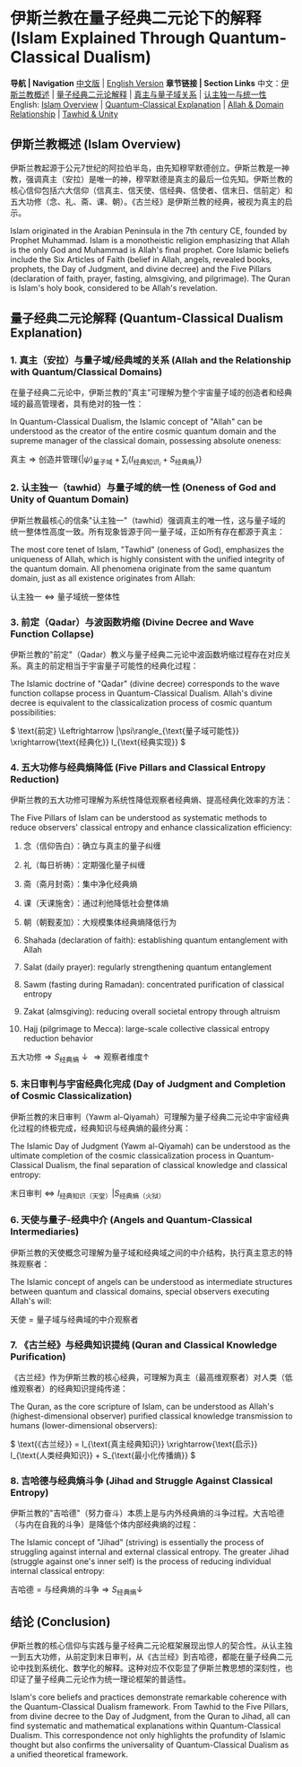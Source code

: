 # 伊斯兰教在量子经典二元论下的解释 (Islam Explained Through Quantum-Classical Dualism)

**导航 | Navigation**
[中文版](#伊斯兰教概述-islam-overview) | [English Version](#伊斯兰教概述-islam-overview)
**章节链接 | Section Links**
中文：[伊斯兰教概述](#伊斯兰教概述-islam-overview) | [量子经典二元论解释](#量子经典二元论解释-quantum-classical-dualism-explanation) | [真主与量子域关系](#1-真主安拉与量子域经典域的关系-allah-and-the-relationship-with-quantumclassical-domains) | [认主独一与统一性](#2-认主独一tawhid与量子域的统一性-oneness-of-god-and-unity-of-quantum-domain)
English: [Islam Overview](#伊斯兰教概述-islam-overview) | [Quantum-Classical Explanation](#量子经典二元论解释-quantum-classical-dualism-explanation) | [Allah & Domain Relationship](#1-真主安拉与量子域经典域的关系-allah-and-the-relationship-with-quantumclassical-domains) | [Tawhid & Unity](#2-认主独一tawhid与量子域的统一性-oneness-of-god-and-unity-of-quantum-domain)

## 伊斯兰教概述 (Islam Overview)

伊斯兰教起源于公元7世纪的阿拉伯半岛，由先知穆罕默德创立。伊斯兰教是一神教，强调真主（安拉）是唯一的神，穆罕默德是真主的最后一位先知。伊斯兰教的核心信仰包括六大信仰（信真主、信天使、信经典、信使者、信末日、信前定）和五大功修（念、礼、斋、课、朝）。《古兰经》是伊斯兰教的经典，被视为真主的启示。

Islam originated in the Arabian Peninsula in the 7th century CE, founded by Prophet Muhammad. Islam is a monotheistic religion emphasizing that Allah is the only God and Muhammad is Allah's final prophet. Core Islamic beliefs include the Six Articles of Faith (belief in Allah, angels, revealed books, prophets, the Day of Judgment, and divine decree) and the Five Pillars (declaration of faith, prayer, fasting, almsgiving, and pilgrimage). The Quran is Islam's holy book, considered to be Allah's revelation.

## 量子经典二元论解释 (Quantum-Classical Dualism Explanation)

### 1. 真主（安拉）与量子域/经典域的关系 (Allah and the Relationship with Quantum/Classical Domains)

在量子经典二元论中，伊斯兰教的"真主"可理解为整个宇宙量子域的创造者和经典域的最高管理者，具有绝对的独一性：

In Quantum-Classical Dualism, the Islamic concept of "Allah" can be understood as the creator of the entire cosmic quantum domain and the supreme manager of the classical domain, possessing absolute oneness:

$`
\text{真主} \Rightarrow \text{创造并管理} \{|\psi\rangle_{\text{量子域}} + \sum_i(I_{\text{经典知识}_i}+S_{\text{经典熵}_i})\}
`$

### 2. 认主独一（tawhid）与量子域的统一性 (Oneness of God and Unity of Quantum Domain)

伊斯兰教最核心的信条"认主独一"（tawhid）强调真主的唯一性，这与量子域的统一整体性高度一致。所有现象皆源于同一量子域，正如所有存在都源于真主：

The most core tenet of Islam, "Tawhid" (oneness of God), emphasizes the uniqueness of Allah, which is highly consistent with the unified integrity of the quantum domain. All phenomena originate from the same quantum domain, just as all existence originates from Allah:

$`
\text{认主独一} \Leftrightarrow \text{量子域统一整体性}
`$

### 3. 前定（Qadar）与波函数坍缩 (Divine Decree and Wave Function Collapse)

伊斯兰教的"前定"（Qadar）教义与量子经典二元论中波函数坍缩过程存在对应关系。真主的前定相当于宇宙量子可能性的经典化过程：

The Islamic doctrine of "Qadar" (divine decree) corresponds to the wave function collapse process in Quantum-Classical Dualism. Allah's divine decree is equivalent to the classicalization process of cosmic quantum possibilities:

$`
\text{前定} \Leftrightarrow |\psi\rangle_{\text{量子域可能性}} \xrightarrow{\text{经典化}} I_{\text{经典实现}}
`$

### 4. 五大功修与经典熵降低 (Five Pillars and Classical Entropy Reduction)

伊斯兰教的五大功修可理解为系统性降低观察者经典熵、提高经典化效率的方法：

The Five Pillars of Islam can be understood as systematic methods to reduce observers' classical entropy and enhance classicalization efficiency:

1. 念（信仰告白）：确立与真主的量子纠缠
2. 礼（每日祈祷）：定期强化量子纠缠
3. 斋（斋月封斋）：集中净化经典熵
4. 课（天课施舍）：通过利他降低社会整体熵
5. 朝（朝觐麦加）：大规模集体经典熵降低行为

1. Shahada (declaration of faith): establishing quantum entanglement with Allah
2. Salat (daily prayer): regularly strengthening quantum entanglement
3. Sawm (fasting during Ramadan): concentrated purification of classical entropy
4. Zakat (almsgiving): reducing overall societal entropy through altruism
5. Hajj (pilgrimage to Mecca): large-scale collective classical entropy reduction behavior

$`
\text{五大功修} \Rightarrow S_{\text{经典熵}}↓ \Rightarrow \text{观察者维度}↑
`$

### 5. 末日审判与宇宙经典化完成 (Day of Judgment and Completion of Cosmic Classicalization)

伊斯兰教的末日审判（Yawm al-Qiyamah）可理解为量子经典二元论中宇宙经典化过程的终极完成，经典知识与经典熵的最终分离：

The Islamic Day of Judgment (Yawm al-Qiyamah) can be understood as the ultimate completion of the cosmic classicalization process in Quantum-Classical Dualism, the final separation of classical knowledge and classical entropy:

$`
\text{末日审判} \Leftrightarrow I_{\text{经典知识（天堂）}} | S_{\text{经典熵（火狱）}}
`$

### 6. 天使与量子-经典中介 (Angels and Quantum-Classical Intermediaries)

伊斯兰教的天使概念可理解为量子域和经典域之间的中介结构，执行真主意志的特殊观察者：

The Islamic concept of angels can be understood as intermediate structures between quantum and classical domains, special observers executing Allah's will:

$`
\text{天使} = \text{量子域与经典域的中介观察者}
`$

### 7. 《古兰经》与经典知识提纯 (Quran and Classical Knowledge Purification)

《古兰经》作为伊斯兰教的核心经典，可理解为真主（最高维观察者）对人类（低维观察者）的经典知识提纯传递：

The Quran, as the core scripture of Islam, can be understood as Allah's (highest-dimensional observer) purified classical knowledge transmission to humans (lower-dimensional observers):

$`
\text{《古兰经》} = I_{\text{真主经典知识}} \xrightarrow{\text{启示}} I_{\text{人类经典知识}} + S_{\text{最小化传播熵}}
`$

### 8. 吉哈德与经典熵斗争 (Jihad and Struggle Against Classical Entropy)

伊斯兰教的"吉哈德"（努力奋斗）本质上是与内外经典熵的斗争过程。大吉哈德（与内在自我的斗争）是降低个体内部经典熵的过程：

The Islamic concept of "Jihad" (striving) is essentially the process of struggling against internal and external classical entropy. The greater Jihad (struggle against one's inner self) is the process of reducing individual internal classical entropy:

$`
\text{吉哈德} = \text{与经典熵的斗争} \Rightarrow S_{\text{经典熵}}↓
`$

## 结论 (Conclusion)

伊斯兰教的核心信仰与实践与量子经典二元论框架展现出惊人的契合性。从认主独一到五大功修，从前定到末日审判，从《古兰经》到吉哈德，都能在量子经典二元论中找到系统化、数学化的解释。这种对应不仅彰显了伊斯兰教思想的深刻性，也印证了量子经典二元论作为统一理论框架的普适性。

Islam's core beliefs and practices demonstrate remarkable coherence with the Quantum-Classical Dualism framework. From Tawhid to the Five Pillars, from divine decree to the Day of Judgment, from the Quran to Jihad, all can find systematic and mathematical explanations within Quantum-Classical Dualism. This correspondence not only highlights the profundity of Islamic thought but also confirms the universality of Quantum-Classical Dualism as a unified theoretical framework.